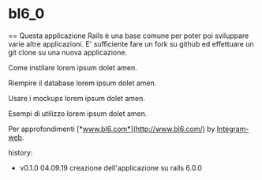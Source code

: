 # bl6_0
==
Questa applicazione Rails è una base comune per poter poi sviluppare varie altre applicazioni.
E' sufficiente fare un fork su github ed effettuare un git clone su una nuova applicazione.

Come instllare
lorem ipsum dolet amen.

Riempire il database
lorem ipsum dolet amen.

Usare i mockups
lorem ipsum dolet amen.

Esempi di utilizzo
lorem ipsum dolet amen.


Per approfondimenti
[*www.bl6.com*](http://www.bl6.com/)
by [Integram-web](http://www.integram-web.com/).


history:

* v0.1.0  04.09.19  creazione dell'applicazione su rails 6.0.0
